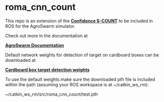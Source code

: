 # roma_cnn_count

This repo is an extension of the **[Confidence S-COUNT](https://github.com/CSCarbone07/roma_confident_scount_multi/blob/master/README.md)** to 
be included in ROS for the AgroSwarm simulator.

Check out more in the documentation at

**[AgroSwarm Documentation](https://roma-agroswarm-quadai.readthedocs.io/en/latest/home.html)**


Default network weights for detection of target on cardboard boxes can be downloaded at

**[Cardboard box target detection weights](https://034e925c-962c-4fbe-8a23-5266f414f783.usrfiles.com/archives/034e92_2504b5e55d64400abc878c7e3f82bed6.zip)**

To use the default weights make sure the downloaded pth file is included within the path (assuming your ROS workspace is at ~/catkin_ws_rm):

~/catkin_ws_rm/src/roma_cnn_count/test.pth
